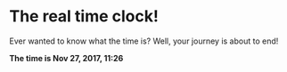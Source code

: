 # The real time clock!

Ever wanted to know what the time is? Well, your journey is about to end!

**The time is Nov 27, 2017, 11:26**